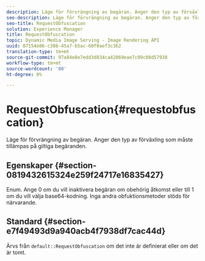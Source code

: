 ```yaml
---
description: Läge för förvrängning av begäran. Anger den typ av förväxling som måste tillämpas på giltiga begäranden.
seo-description: Läge för förvrängning av begäran. Anger den typ av förväxling som måste tillämpas på giltiga begäranden.
seo-title: RequestObfuscation
solution: Experience Manager
title: RequestObfuscation
topic: Dynamic Media Image Serving - Image Rendering API
uuid: 07154e06-c386-45a7-b5ac-60f0aef3c362
translation-type: tm+mt
source-git-commit: 97a84e8e7edd3d834ca42069eae7c09c00d57938
workflow-type: tm+mt
source-wordcount: '80'
ht-degree: 0%

---
```



# RequestObfuscation{#requestobfuscation}

Läge för förvrängning av begäran. Anger den typ av förväxling som måste tillämpas på giltiga begäranden.

## Egenskaper {#section-0819432615324e259f24717e16835427}

Enum. Ange 0 om du vill inaktivera begäran om obehörig åtkomst eller till 1 om du vill välja base64-kodning. Inga andra obfuktionsmetoder stöds för närvarande.

## Standard {#section-e7f49493d9a940acb4f7938df7cac44d}

Ärvs från `default::RequestObfuscation` om det inte är definierat eller om det är tomt.
